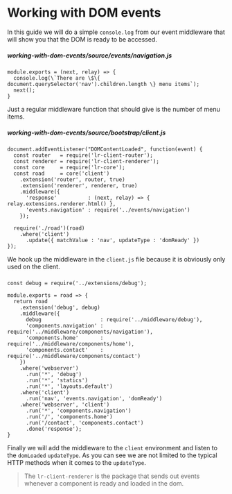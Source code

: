 # Working with DOM events

In this guide we will do a simple `console.log` from our event middleware that will show you that the DOM is ready to be accessed.

##### working-with-dom-events/source/events/navigation.js
```
module.exports = (next, relay) => {
  console.log(\`There are \$\{ document.querySelector('nav').children.length \} menu items`);
  next();
}
```

Just a regular middleware function that should give is the number of menu items.

##### working-with-dom-events/source/bootstrap/client.js
```
document.addEventListener("DOMContentLoaded", function(event) {
  const router   = require('lr-client-router');
  const renderer = require('lr-client-renderer');
  const core     = require('lr-core');
  const road     = core('client')
    .extension('router', router, true)
    .extension('renderer', renderer, true)
    .middleware({
      'response'          : (next, relay) => { relay.extensions.renderer.html() },
      'events.navigation' : require('../events/navigation')
    });

  require('./road')(road)
    .where('client')
      .update({ matchValue : 'nav', updateType : 'domReady' })
});
```

We hook up the middleware in the `client.js` file because it is obviously only used on the client.

#####
```
const debug = require('../extensions/debug');

module.exports = road => {
  return road
    .extension('debug', debug)
    .middleware({
      debug                   : require('../middleware/debug'),
      'components.navigation' : require('../middleware/components/navigation'),
      'components.home'       : require('../middleware/components/home'),
      'components.contact'    : require('../middleware/components/contact')
    })
    .where('webserver')
      .run('*', 'debug')
      .run('*', 'statics')
      .run('*', 'layouts.default')
    .where('client')
      .run('nav', 'events.navigation', 'domReady')
    .where('webserver', 'client')
      .run('*', 'components.navigation')
      .run('/', 'components.home')
      .run('/contact', 'components.contact')
      .done('response');
}
```

Finally we will add the middleware to the `client` environment and listen to the `domLoaded` `updateType`. As you can see we are not limited to the typical HTTP methods when it comes to the `updateType`.

> The `lr-client-renderer` is the package that sends out events whenever a component is ready and loaded in the dom.
